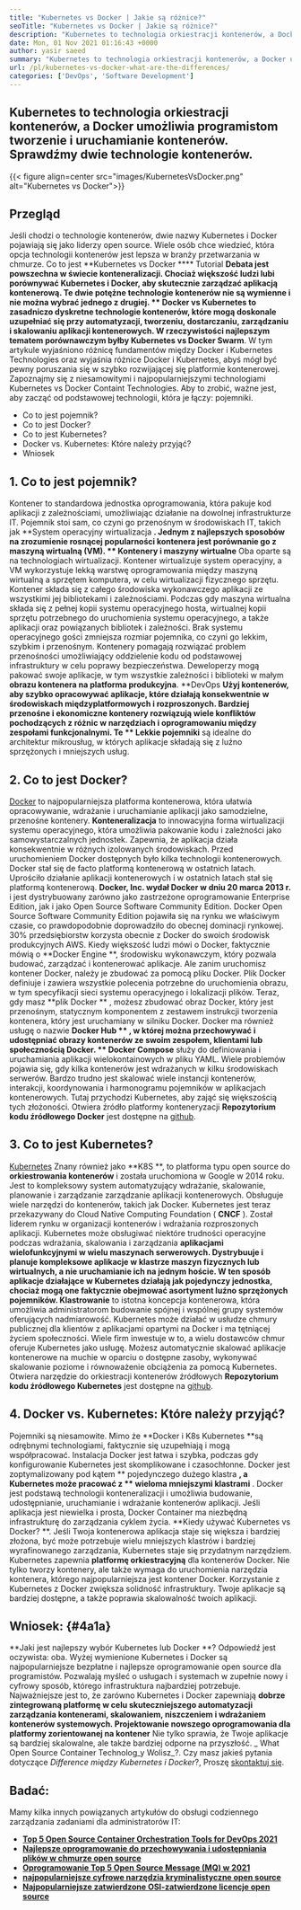 ```yaml
---
title: "Kubernetes vs Docker | Jakie są różnice?" 
seoTitle: "Kubernetes vs Docker | Jakie są różnice?" 
description: "Kubernetes to technologia orkiestracji kontenerów, a Docker jest technologią do tworzenia i uruchamiania kontenerów. Przejrzyjmy Kubernetes vs Docker." 
date: Mon, 01 Nov 2021 01:16:43 +0000
author: yasir saeed
summary: "Kubernetes to technologia orkiestracji kontenerów, a Docker umożliwia programistom tworzenie i uruchamianie kontenerów. Sprawdźmy dwie technologie kontenerów." 
url: /pl/kubernetes-vs-docker-what-are-the-differences/
categories: ['DevOps', 'Software Development']
---
```


## Kubernetes to technologia orkiestracji kontenerów, a Docker umożliwia programistom tworzenie i uruchamianie kontenerów. Sprawdźmy dwie technologie kontenerów.

{{< figure align=center src="images/KubernetesVsDocker.png" alt="Kubernetes vs Docker">}}


## **Przegląd**
Jeśli chodzi o technologie kontenerów, dwie nazwy Kubernetes i Docker pojawiają się jako liderzy open source. Wiele osób chce wiedzieć, która opcja technologii kontenerów jest lepsza w branży przetwarzania w chmurze. Co to jest **Kubernetes vs Docker  ****  Tutorial  **Debata jest powszechna w świecie konteneralizacji. Chociaż większość ludzi lubi porównywać Kubernetes i Docker, aby skutecznie zarządzać aplikacją kontenerową. Te dwie potężne technologie kontenerów nie są wymienne i nie można wybrać jednego z drugiej. **  Docker vs Kubernetes  **to zasadniczo dyskretne technologie kontenerów, które mogą doskonale uzupełniać się przy automatyzacji, tworzeniu, dostarczaniu, zarządzaniu i skalowaniu aplikacji kontenerowych. W rzeczywistości najlepszym tematem porównawczym byłby**   Kubernetes vs Docker Swarm**.
W tym artykule wyjaśniono różnicę fundamentów między Docker i Kubernetes Technologies oraz wyjaśnia różnice Docker i Kubernetes, abyś mógł być pewny poruszania się w szybko rozwijającej się platformie kontenerowej. Zapoznajmy się z niesamowitymi i najpopularniejszymi technologiami Kubernetes vs Docker Containt Technologies. Aby to zrobić, ważne jest, aby zacząć od podstawowej technologii, która je łączy: pojemniki.
  * Co to jest pojemnik?
  * Co to jest Docker?
  * Co to jest Kubernetes?
  * Docker vs. Kubernetes: Które należy przyjąć?
  * Wniosek

## 1.  **Co to jest pojemnik?** 
Kontener to standardowa jednostka oprogramowania, która pakuje kod aplikacji z zależnościami, umożliwiając działanie na dowolnej infrastrukturze IT. Pojemnik stoi sam, co czyni go przenośnym w środowiskach IT, takich jak **System operacyjny wirtualizacja **. Jednym z najlepszych sposobów na zrozumienie rosnącej popularności kontenera jest porównanie go z maszyną wirtualną (VM). ** Kontenery i maszyny wirtualne**  Oba oparte są na technologiach wirtualizacji. Kontener wirtualizuje system operacyjny, a VM wykorzystuje lekką warstwę oprogramowania między maszyną wirtualną a sprzętem komputera, w celu wirtualizacji fizycznego sprzętu.
Kontener składa się z całego środowiska wykonawczego aplikacji ze wszystkimi jej bibliotekami i zależnościami. Podczas gdy maszyna wirtualna składa się z pełnej kopii systemu operacyjnego hosta, wirtualnej kopii sprzętu potrzebnego do uruchomienia systemu operacyjnego, a także aplikacji oraz powiązanych bibliotek i zależności. Brak systemu operacyjnego gości zmniejsza rozmiar pojemnika, co czyni go lekkim, szybkim i przenośnym. Kontenery pomagają rozwiązać problem przenośności umożliwiający oddzielenie kodu od podstawowej infrastruktury w celu poprawy bezpieczeństwa. Deweloperzy mogą pakować swoje aplikacje, w tym wszystkie zależności i biblioteki w małym **obrazu kontenera  **na**   platforma produkcyjna**.
**DevOps **Użyj kontenerów, aby szybko opracowywać aplikacje, które działają konsekwentnie w środowiskach międzyplatformowych i rozproszonych. Bardziej przenośne i ekonomiczne kontenery rozwiązują wiele konfliktów pochodzących z różnic w narzędziach i oprogramowaniu między zespołami funkcjonalnymi. Te ** Lekkie pojemniki**  są idealne do architektur mikrousług, w których aplikacje składają się z luźno sprzężonych i mniejszych usług.

## 2.  **Co to jest Docker?** 
[Docker][1] to najpopularniejsza platforma kontenerowa, która ułatwia opracowywanie, wdrażanie i uruchamianie aplikacji jako samodzielne, przenośne kontenery.  **Konteneralizacja**  to innowacyjna forma wirtualizacji systemu operacyjnego, która umożliwia pakowanie kodu i zależności jako samowystarczalnych jednostek. Zapewnia, że ​​aplikacja działa konsekwentnie w różnych izolowanych środowiskach. Przed uruchomieniem Docker dostępnych było kilka technologii kontenerowych. Docker stał się de facto platformą kontenerową w ostatnich latach. Uprościło działanie aplikacji kontenerowych i w ostatnich latach stał się platformą kontenerową.
**Docker, Inc. wydał Docker w dniu 20 marca 2013 r.** i jest dystrybuowany zarówno jako zastrzeżone oprogramowanie Enterprise Edition, jak i jako Open Source Software Community Edition. Docker Open Source Software Community Edition pojawiła się na rynku we właściwym czasie, co prawdopodobnie doprowadziło do obecnej dominacji rynkowej. 30% przedsiębiorstw korzysta obecnie z Docker do swoich środowisk produkcyjnych AWS.
Kiedy większość ludzi mówi o Docker, faktycznie mówią o **Docker Engine **, środowisku wykonawczym, który pozwala budować, zarządzać i kontenerować aplikacje. Ale zanim uruchomisz kontener Docker, należy je zbudować za pomocą pliku Docker. Plik Docker definiuje i zawiera wszystkie polecenia potrzebne do uruchomienia obrazu, w tym specyfikacji sieci systemu operacyjnego i lokalizacji plików. Teraz, gdy masz  **plik Docker ** , możesz zbudować obraz Docker, który jest przenośnym, statycznym komponentem z zestawem instrukcji tworzenia kontenera, który jest uruchamiany w silniku Docker. Docker ma również usługę o nazwie  **Docker Hub ** , w której można przechowywać i udostępniać obrazy kontenerów ze swoim zespołem, klientami lub społecznością Docker. ** Docker Compose**  służy do definiowania i uruchamiania aplikacji wielokontainowych w pliku YAML.
Wiele problemów pojawia się, gdy kilka kontenerów jest wdrażanych w kilku środowiskach serwerów. Bardzo trudno jest skalować wiele instancji kontenerów, interakcji, koordynowania i harmonogramu pojemników w aplikacjach kontenerowych. Tutaj przychodzi Kubernetes, aby zająć się większością tych złożoności. Otwiera źródło platformy konteneryzacji  **Repozytorium kodu źródłowego Docker**  jest dostępne na [github][2].

## 3.  **Co to jest Kubernetes?** 
[Kubernetes][3] Znany również jako **K8S **, to platforma typu open source do  **orkiestrowania kontenerów**   i została uruchomiona w Google w 2014 roku. Jest to kompleksowy system automatyzujący wdrażanie, skalowanie, planowanie i zarządzanie zarządzanie aplikacji kontenerowych. Obsługuje wiele narzędzi do kontenerów, takich jak Docker. Kubernetes jest teraz przekazywany do Cloud Native Computing Foundation ( **CNCF** ). Został liderem rynku w organizacji kontenerów i wdrażania rozproszonych aplikacji.
Kubernetes może obsługiwać niektóre trudności operacyjne podczas wdrażania, skalowania i zarządzania **aplikacjami wielofunkcyjnymi  **w wielu maszynach serwerowych. Dystrybuuje i planuje kompleksowe aplikacje w klastrze maszyn fizycznych lub wirtualnych, a nie uruchamianie ich na jednym hoście. W ten sposób aplikacje działające w Kubernetes działają jak pojedynczy jednostka, chociaż mogą one faktycznie obejmować asortyment luźno sprzężonych pojemników.**   Klastrowanie** to istotna koncepcja kontenerowa, która umożliwia administratorom budowanie spójnej i wspólnej grupy systemów oferujących nadmiarowość.
Kubernetes może działać w usłudze chmury publicznej dla klientów z aplikacjami opartymi na Docker i ma tętniącej życiem społeczności. Wiele firm inwestuje w to, a wielu dostawców chmur oferuje Kubernetes jako usługę. Możesz automatycznie skalować aplikacje kontenerowe na muchie w oparciu o dostępne zasoby, wykonywać skalowanie poziome i równoważenie obciążenia za pomocą Kubernetes. Otwiera narzędzie do orkiestracji kontenerów źródłowych  **Repozytorium kodu źródłowego Kubernetes**  jest dostępne na [github][4].

## 4. Docker vs. Kubernetes: Które należy przyjąć?
Pojemniki są niesamowite. Mimo że **Docker i K8s Kubernetes  **są odrębnymi technologiami, faktycznie się uzupełniają i mogą współpracować. Instalacja Docker jest łatwa i szybka, podczas gdy konfigurowanie Kubernetes jest skomplikowane i czasochłonne. Docker jest zoptymalizowany pod kątem **  pojedynczego dużego klastra **, a Kubernetes może pracować z ** wieloma mniejszymi klastrami** . Docker jest podstawą technologii konteneralizacji i umożliwia budowanie, udostępnianie, uruchamianie i wdrażanie kontenerów aplikacji. Jeśli aplikacja jest niewielka i prosta, Docker Container ma niezbędną infrastrukturę do zarządzania cyklem życia.
**Kiedy używać Kubernetes vs Docker? **. Jeśli Twoja kontenerowa aplikacja staje się większa i bardziej złożona, być może potrzebuje wielu mniejszych klastrów i bardziej wyrafinowanego zarządzania, Kubernetes staje się przydatnym narzędziem. Kubernetes zapewnia  **platformę orkiestracyjną**  dla kontenerów Docker. Nie tylko tworzy kontenery, ale także wymaga do uruchomienia narzędzia kontenera, którego najpopularniejsza jest kontener Docker. Korzystanie z Kubernetes z Docker zwiększa solidność infrastruktury. Twoje aplikacje są bardziej dostępne, a także poprawia skalowalność twoich aplikacji.

##  **Wniosek:**    {#4a1a}
**Jaki jest najlepszy wybór Kubernetes lub Docker **? Odpowiedź jest oczywista: oba. Wyżej wymienione Kubernetes i Docker są najpopularniejsze bezpłatne i najlepsze oprogramowanie open source dla programistów. Pozwalają myśleć o usługach i systemach w zupełnie nowy i cyfrowy sposób, którego infrastruktura najbardziej potrzebuje. Najważniejsze jest to, że zarówno Kubernetes i Docker zapewniają **dobrze zintegrowaną platformę  **w celu skuteczniejszego automatyzacji zarządzania kontenerami, skalowaniem, niszczeniem i wdrażaniem kontenerów systemowych. Projektowanie nowszego oprogramowania dla**   platformy zorientowanej na kontener** Nie tylko sprawia, że ​​Twoje aplikacje są bardziej skalowalne, ale także bardziej odporne na przyszłość.
_ What Open Source Container Technolog_y Wolisz_?. Czy masz jakieś pytania dotyczące _Difference między Kubernetes i Docker_?, Proszę [skontaktuj się][5].

## Badać:
Mamy kilka innych powiązanych artykułów do obsługi codziennego zarządzania zadaniami dla administratorów IT:
  * **[Top 5 Open Source Container Orchestration Tools for DevOps 2021][6]**
  * **[Najlepsze oprogramowanie do przechowywania i udostępniania plików w chmurze open source][7]**
  * **[Oprogramowanie Top 5 Open Source Message (MQ) w 2021][8]**
  * **[najpopularniejsze cyfrowe narzędzia kryminalistyczne open source][9]**
  * **[Najpopularniejsze zatwierdzone OSI-zatwierdzone licencje open source][10]**

  
[1]: https://www.docker.com/
[2]: https://github.com/docker
[3]: https://kubernetes.io/
[4]: https://github.com/kubernetes/kubernetes
[5]: mailto:yasir.saeed@aspose.com
[6]: https://blog.containerize.com/devops/top-5-open-source-container-orchestration-tools-for-devops-in-2021/
[7]: https://products.containerize.com/backup-and-sync/
[8]: https://blog.containerize.com/message-queue-software/top-5-open-source-message-queue-software-in-2021/
[9]: https://blog.containerize.com/digital-forensic-tools/top-5-open-source-digital-forensic-tools-in-2021/
[10]: https://blog.containerize.com/licenses-standards/top-5-most-popular-osi-approved-open-source-licenses-of-2021/
